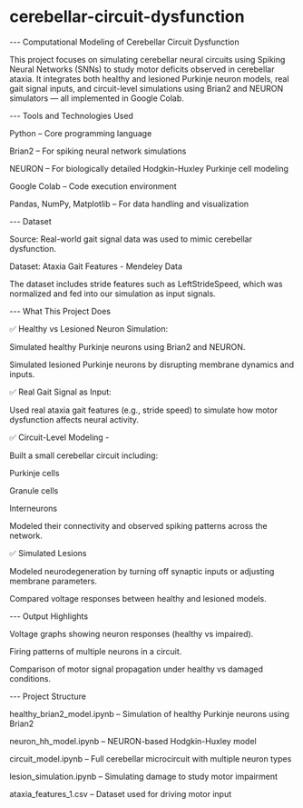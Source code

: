 # cerebellar-circuit-dysfunction


--- Computational Modeling of Cerebellar Circuit Dysfunction

This project focuses on simulating cerebellar neural circuits using Spiking Neural Networks (SNNs) to study motor deficits observed in cerebellar ataxia. It integrates both healthy and lesioned Purkinje neuron models, real gait signal inputs, and circuit-level simulations using Brian2 and NEURON simulators — all implemented in Google Colab.


--- Tools and Technologies Used

Python – Core programming language

Brian2 – For spiking neural network simulations

NEURON – For biologically detailed Hodgkin-Huxley Purkinje cell modeling

Google Colab – Code execution environment

Pandas, NumPy, Matplotlib – For data handling and visualization



--- Dataset

Source: Real-world gait signal data was used to mimic cerebellar dysfunction.

Dataset: Ataxia Gait Features - Mendeley Data

The dataset includes stride features such as LeftStrideSpeed, which was normalized and fed into our simulation as input signals.



--- What This Project Does

✅ Healthy vs Lesioned Neuron Simulation:

Simulated healthy Purkinje neurons using Brian2 and NEURON.

Simulated lesioned Purkinje neurons by disrupting membrane dynamics and inputs.


✅ Real Gait Signal as Input:

Used real ataxia gait features (e.g., stride speed) to simulate how motor dysfunction affects neural activity.


✅ Circuit-Level Modeling -

Built a small cerebellar circuit including:

Purkinje cells

Granule cells

Interneurons


Modeled their connectivity and observed spiking patterns across the network.


✅ Simulated Lesions

Modeled neurodegeneration by turning off synaptic inputs or adjusting membrane parameters.

Compared voltage responses between healthy and lesioned models.



--- Output Highlights

Voltage graphs showing neuron responses (healthy vs impaired).

Firing patterns of multiple neurons in a circuit.

Comparison of motor signal propagation under healthy vs damaged conditions.



--- Project Structure

healthy_brian2_model.ipynb – Simulation of healthy Purkinje neurons using Brian2

neuron_hh_model.ipynb – NEURON-based Hodgkin-Huxley model

circuit_model.ipynb – Full cerebellar microcircuit with multiple neuron types

lesion_simulation.ipynb – Simulating damage to study motor impairment

ataxia_features_1.csv – Dataset used for driving motor input

